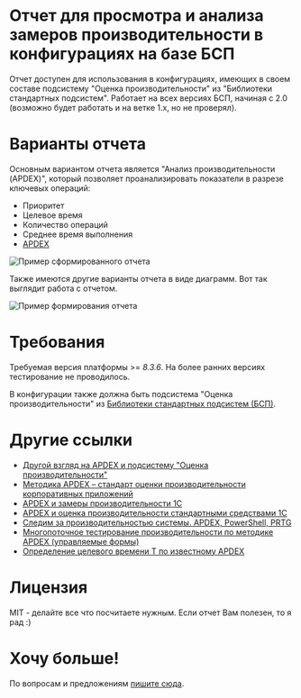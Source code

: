 # Отчет для просмотра и анализа замеров производительности в конфигурациях на базе БСП

Отчет доступен для использования в конфигурациях, имеющих в своем составе подсистему "Оценка производительности" из "Библиотеки стандартных подсистем". Работает на всех версиях БСП, начиная с 2.0 (возможно будет работать и на ветке 1.x, но не проверял).

# Варианты отчета

Основным вариантом отчета является "Анализ производительности (APDEX)", который позволяет проанализировать показатели в разрезе ключевых операций:

* Приоритет
* Целевое время
* Количество операций
* Среднее время выполнения
* [APDEX](https://en.wikipedia.org/wiki/Apdex)

![Пример сформированного отчета](https://github.com/YPermitin/PerformanceMeasurementsAnalyzer-for-1C-Enterprise-8.x/blob/master/media/%D0%9F%D1%80%D0%B8%D0%BC%D0%B5%D1%80%20%D1%81%D1%84%D0%BE%D1%80%D0%BC%D0%B8%D1%80%D0%BE%D0%B2%D0%B0%D0%BD%D0%BD%D0%BE%D0%B3%D0%BE%20%D0%BE%D1%82%D1%87%D0%B5%D1%82%D0%B0.PNG)

Также имеются другие варианты отчета в виде диаграмм. Вот так выглядит работа с отчетом.

![Пример формирования отчета](https://github.com/YPermitin/PerformanceMeasurementsAnalyzer-for-1C-Enterprise-8.x/blob/master/media/Пример%20формирования%20отчета.gif)

# Требования

Требуемая версия платформы >= *8.3.6*. На более ранних версиях тестирование не проводилось.

В конфигурации также должна быть подсистема "Оценка производительности" из [Библиотеки стандартных подсистем (БСП)](http://v8.1c.ru/libraries/ssl/index.htm).

# Другие ссылки

- [Другой взгляд на APDEX и подсистему "Оценка производительности"](https://infostart.ru/public/1006853/)
- [Методика APDEX – стандарт оценки производительности корпоративных приложений](https://infostart.ru/redirect.php?url=aHR0cDovL3d3dy5naWxldi5ydS9hcGRleC10ZW9yaXlhLw==)
- [APDEX и замеры производительности 1С](https://infostart.ru/redirect.php?url=aHR0cHM6Ly9oYWJyLmNvbS9ydS9jb21wYW55L2tub3BrYS9ibG9nLzMzOTM5NC8=)
- [APDEX и оценка производительности стандартными средствами 1С](https://infostart.ru/public/155644/)
- [Следим за производительностью системы. APDEX, PowerShell, PRTG](https://infostart.ru/public/691540/)
- [Многопоточное тестирование производительности по методике APDEX (управляемые формы)](https://infostart.ru/public/137285/)
- [Определение целевого времени Т по известному APDEX](https://infostart.ru/public/137285/)

# Лицензия

MIT - делайте все что посчитаете нужным. Если отчет Вам полезен, то я рад :)

# Хочу больше!

По вопросам и предложениям [пишите сюда](https://github.com/YPermitin/PerformanceMeasurementsAnalyzer-for-1C-Enterprise-8.x/issues/new).
